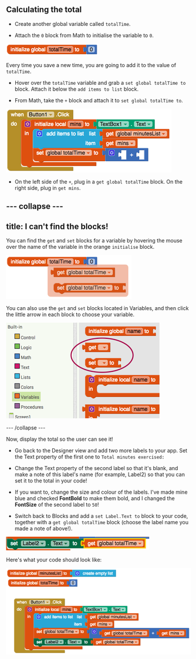 ## Calculating the total

+ Create another global variable called `totalTime`.

+ Attach the `0` block from Math to initialise the variable to `0`.

![](images/s4TotalTimeInit.png)

Every time you save a new time, you are going to add it to the value of `totalTime`.

+ Hover over the `totalTime` variable and grab a `set global totalTime to` block. Attach it below the `add items to list` block.

+ From Math, take the `+` block and attach it to `set global totalTime to`.

![](images/s4PlusBlock.png)

+ On the left side of the `+`, plug in a `get global totalTime` block. On the right side, plug in `get mins`.

--- collapse ---
---
title: I can't find the blocks!
---

You can find the `get` and `set` blocks for a variable by hovering the mouse over the name of the variable in the orange `initialise` block.

![](images/s4BlocksForVar.png)

You can also use the `get` and `set` blocks located in Variables, and then click the little arrow in each block to choose your variable.

![](images/s4GetSetBlank.png)

--- /collapse ---

Now, display the total so the user can see it!

+ Go back to the Designer view and add two more labels to your app. Set the Text property of the first one to `Total minutes exercised:`

+ Change the Text property of the second label so that it's blank, and make a note of this label's name (for example, Label2) so that you can set it to the total in your code!

+ If you want to, change the size and colour of the labels. I've made mine blue and checked **FontBold** to make them bold, and I changed the **FontSize** of the second label to `50`!

+ Switch back to Blocks and add a `set Label.Text to` block to your code, together with a `get global totalTime` block (choose the label name you made a note of above!).

![](images/s4DisplayTotalTime.png)

Here's what your code should look like:

![](images/s4DisplayTotalCode.png)
